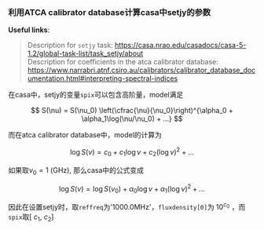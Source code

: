 ### 利用ATCA calibrator database计算casa中setjy的参数

**Useful links**:
> Description for `setjy` task: https://casa.nrao.edu/casadocs/casa-5-1.2/global-task-list/task_setjy/about \
> Description for coefficients in the atca calibrator database: https://www.narrabri.atnf.csiro.au/calibrators/calibrator_database_documentation.html#interpreting-spectral-indices

在casa中，setjy的变量`spix`可以包含高阶量，model满足

$$
S(\nu) = S(\nu_0) \left(\cfrac{\nu}{\nu_0}\right)^{\alpha_0 + \alpha_1\log(\nu/\nu_0) + ...}
$$

而在atca calibrator database中，model的计算为

$$
\log S(\nu) = c_0 + c_1\log\nu + c_2(\log\nu)^2 + ...
$$

如果取$\nu_0 = 1$ (GHz), 那么casa中的公式变成

$$
\log S(\nu) = \log S(\nu_0) + \alpha_0\log\nu + \alpha_1(\log\nu)^2 + ...
$$

因此在设置setjy时，取`reffreq`为'1000.0MHz'，`fluxdensity[0]`为 $10^{c_0}$ ，而`spix`取[ $c_1$, $c_2$]
